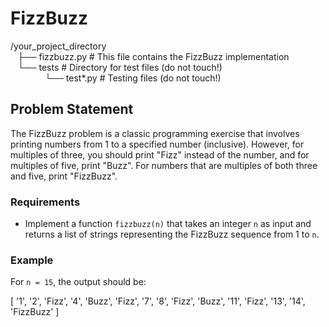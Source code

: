 # FizzBuzz
/your_project_directory  
    &nbsp;&nbsp;&nbsp;├── fizzbuzz.py              # This file contains the FizzBuzz implementation  
    &nbsp;&nbsp;&nbsp;└── tests                    # Directory for test files (do not touch!)  
         &nbsp;&nbsp;&nbsp;&nbsp;&nbsp;&nbsp;&nbsp;&nbsp;&nbsp;&nbsp;&nbsp;&nbsp;&nbsp;   └── test*.py     # Testing files (do not touch!)

## Problem Statement

The FizzBuzz problem is a classic programming exercise that involves printing numbers from 1 to a specified number (inclusive). However, for multiples of three, you should print "Fizz" instead of the number, and for multiples of five, print "Buzz". For numbers that are multiples of both three and five, print "FizzBuzz".

### Requirements

- Implement a function `fizzbuzz(n)` that takes an integer `n` as input and returns a list of strings representing the FizzBuzz sequence from 1 to `n`.

### Example

For `n = 15`, the output should be:

[
'1', '2', 'Fizz', '4', 'Buzz', 'Fizz', '7', '8', 'Fizz', 'Buzz',
'11', 'Fizz', '13', '14', 'FizzBuzz'
]
